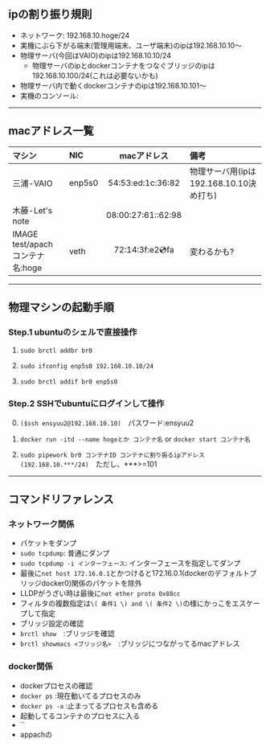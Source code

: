 ## ipの割り振り規則
 * ネットワーク: 192.168.10.hoge/24
 * 実機にぶら下がる端末(管理用端末、ユーザ端末)のipは192.168.10.10〜
  * 物理サーバ(今回はVAIO)のipは192.168.10.10/24
    * 物理サーバのipとdockerコンテナをつなぐブリッジのipは192.168.10.100/24(これは必要ないかも)
  * 物理サーバ内で動くdockerコンテナのipは192.168.10.101〜
 * 実機のコンソール:

---

## macアドレス一覧
|マシン|NIC|macアドレス|備考|
|:-----------|:--|:------------:|:------------|
|三浦-VAIO|enp5s0|54:53:ed:1c:36:82|物理サーバ用(ipは192.168.10.10決め打ち)|
|木藤-Let's note||08:00:27:61::62:98||
|IMAGE test/apach コンテナ名:hoge|veth|72:14:3f:e2:cd:fa|変わるかも?|
---

## 物理マシンの起動手順
### Step.1 ubuntuのシェルで直接操作
1. `sudo brctl addbr br0`

2. `sudo ifconfig enp5s0 192.168.10.10/24`

3. `sudo brctl addif br0 enp5s0`

### Step.2 SSHでubuntuにログインして操作
0. `($ssh ensyuu2@192.168.10.10)`　パスワード:ensyuu2

1. `docker run -itd --name hogeとか コンテナ名`
or `docker start コンテナ名`

2. `sudo pipework br0 コンテナID コンテナに割り振るipアドレス(192.168.10.***/24)`　ただし、\*\*\*>=101
---

## コマンドリファレンス
### ネットワーク関係
* パケットをダンプ
 * `sudo tcpdump`: 普通にダンプ
 * `sudo tcpdump -i インターフェース`: インターフェースを指定してダンプ
  * 最後に`not host 172.16.0.1`とかつけると172.16.0.1(dockerのデフォルトブリッジdocker0)関係のパケットを除外
  * LLDPがうざい時は最後に`not ether proto 0x88cc`
  * フィルタの複数指定は`\( 条件1 \) and \( 条件2 \)`の様にかっこをエスケープして指定
* ブリッジ設定の確認
 * `brctl show`　:ブリッジを確認
 * `brctl showmacs <ブリッジ名>`　:ブリッジにつながってるmacアドレス

### docker関係
* dockerプロセスの確認
 * `docker ps` :現在動いてるプロセスのみ
 * `docker ps -a` :止まってるプロセスも含める
* 起動してるコンテナのプロセスに入る
 * ``
* appachの
